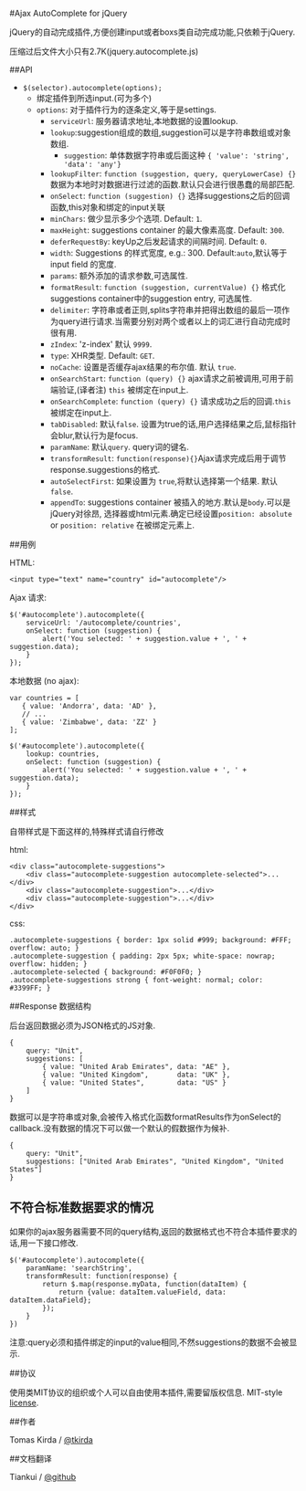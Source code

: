 #Ajax AutoComplete for jQuery

jQuery的自动完成插件,方便创建input或者boxs类自动完成功能,只依赖于jQuery.

压缩过后文件大小只有2.7K(jquery.autocomplete.js)

##API

* `$(selector).autocomplete(options);`
    * 绑定插件到所选input.(可为多个)
    * `options`: 对于插件行为的逐条定义,等于是settings.
        * `serviceUrl`: 服务器请求地址,本地数据的设置lookup.
        * `lookup`:suggestion组成的数组,suggestion可以是字符串数组或对象数组.
            * `suggestion`: 单体数据字符串或后面这种 `{ 'value': 'string', 'data': 'any'}`
		* `lookupFilter`: `function (suggestion, query, queryLowerCase) {}` 数据为本地时对数据进行过滤的函数.默认只会进行很愚蠢的局部匹配.
        * `onSelect`: `function (suggestion) {}` 选择suggestions之后的回调函数,this对象和绑定的input关联
        * `minChars`: 做少显示多少个选项. Default: `1`.
        * `maxHeight`: suggestions container 的最大像素高度. Default: `300`.
        * `deferRequestBy`: keyUp之后发起请求的间隔时间. Default: `0`.
        * `width`: Suggestions 的样式宽度, e.g.: 300. Default:`auto`,默认等于input field 的宽度.
        * `params`: 额外添加的请求参数,可选属性.
        * `formatResult`: `function (suggestion, currentValue) {}` 格式化suggestions container中的suggestion entry, 可选属性.
        * `delimiter`: 字符串或者正则,splits字符串并把得出数组的最后一项作为query进行请求.当需要分别对两个或者以上的词汇进行自动完成时很有用.
        * `zIndex`: 'z-index' 默认 `9999`.
        * `type`: XHR类型. Default: `GET`.
        * `noCache`: 设置是否缓存ajax结果的布尔值. 默认 `true`.
        * `onSearchStart`: `function (query) {}` ajax请求之前被调用,可用于前端验证,(译者注) `this` 被绑定在input上.
        * `onSearchComplete`: `function (query) {}` 请求成功之后的回调.`this` 被绑定在input上.
        * `tabDisabled`: 默认`false`. 设置为true的话,用户选择结果之后,鼠标指针会blur,默认行为是focus.
        * `paramName`: 默认`query`. query词的键名.
        * `transformResult`: `function(response){}`Ajax请求完成后用于调节response.suggestions的格式.
		* `autoSelectFirst`: 如果设置为 `true`,将默认选择第一个结果. 默认 `false`.
		* `appendTo`: suggestions container 被插入的地方.默认是`body`.可以是jQuery对徐昂, 选择器或html元素.确定已经设置`position: absolute` or `position: relative` 在被绑定元素上.

##用例

HTML:

    <input type="text" name="country" id="autocomplete"/>

Ajax 请求:

    $('#autocomplete').autocomplete({
        serviceUrl: '/autocomplete/countries',
        onSelect: function (suggestion) {
            alert('You selected: ' + suggestion.value + ', ' + suggestion.data);
        }
    });

本地数据 (no ajax):

    var countries = [
       { value: 'Andorra', data: 'AD' },
       // ...
       { value: 'Zimbabwe', data: 'ZZ' }
    ];

    $('#autocomplete').autocomplete({
        lookup: countries,
        onSelect: function (suggestion) {
            alert('You selected: ' + suggestion.value + ', ' + suggestion.data);
        }
    });

##样式

自带样式是下面这样的,特殊样式请自行修改

html:

    <div class="autocomplete-suggestions">
        <div class="autocomplete-suggestion autocomplete-selected">...</div>
        <div class="autocomplete-suggestion">...</div>
        <div class="autocomplete-suggestion">...</div>
    </div>

css:

    .autocomplete-suggestions { border: 1px solid #999; background: #FFF; overflow: auto; }
    .autocomplete-suggestion { padding: 2px 5px; white-space: nowrap; overflow: hidden; }
    .autocomplete-selected { background: #F0F0F0; }
    .autocomplete-suggestions strong { font-weight: normal; color: #3399FF; }

##Response 数据结构

后台返回数据必须为JSON格式的JS对象.

    {
        query: "Unit",
        suggestions: [
            { value: "United Arab Emirates", data: "AE" },
            { value: "United Kingdom",       data: "UK" },
            { value: "United States",        data: "US" }
        ]
    }

数据可以是字符串或对象,会被传入格式化函数formatResults作为onSelect的callback.没有数据的情况下可以做一个默认的假数据作为候补.

    {
        query: "Unit",
        suggestions: ["United Arab Emirates", "United Kingdom", "United States"]
    }

## 不符合标准数据要求的情况

如果你的ajax服务器需要不同的query结构,返回的数据格式也不符合本插件要求的话,用一下接口修改.

    $('#autocomplete').autocomplete({
        paramName: 'searchString',
        transformResult: function(response) {
            return $.map(response.myData, function(dataItem) {
                return {value: dataItem.valueField, data: dataItem.dataField};
            });
        }
    })
        

注意:query必须和插件绑定的input的value相同,不然suggestions的数据不会被显示.

##协议

使用类MIT协议的组织或个人可以自由使用本插件,需要留版权信息.
MIT-style [license](https://github.com/devbridge/jQuery-Autocomplete/blob/master/dist/license.txt).

##作者

Tomas Kirda / [@tkirda](https://twitter.com/tkirda)

##文档翻译

Tiankui / [@github](https://github.com/Tiankui)
